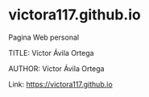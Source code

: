 # victora117.github.io
Pagina Web personal

TITLE: 
Víctor Ávila Ortega

AUTHOR:
Víctor Ávila Ortega

Link: https://victora117.github.io
